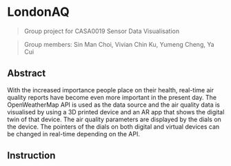 # LondonAQ

> Group project for CASA0019 Sensor Data Visualisation

> Group members: Sin Man Choi, Vivian Chin Ku, Yumeng Cheng, Ya Cui


## Abstract
With the increased importance people place on their health, real-time air quality reports have become even more important in the present day. The OpenWeatherMap API is used as the data source and the air quality data is visualised by using a 3D printed device and an AR app that shows the digital twin of that device. The air quality parameters are displayed by the dials on the device. The pointers of the dials on both digital and virtual devices can be changed in real-time depending on the API.


## Instruction
